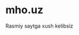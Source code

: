 # mho.uz
Rasmiy saytga xush kelibsiz

<!-- 
  About me:  https://admiralfuugo.github.io/about-me/
  Instagram:https://www.instagram.com/fuugo13
  Telegram:https://t.me/gooyu13
  Facebook:https://facebook.com/akbaralianvarov13 
  Owner: https://aktahiuzz.netlify.app
  Git-Hub: https://github.com/Admiralfuugo
-->
